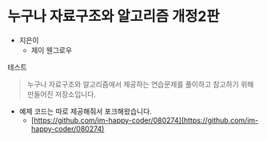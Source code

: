 # 누구나 자료구조와 알고리즘 개정2판

- 지은이
  - 제이 웬그로우

테스트

> 누구나 자료구조와 알고리즘에서 제공하는 연습문제를 풀이하고 참고하기 위해 만들어진 저장소입니다.

- 예제 코드는 따로 제공해줘서 포크해왔습니다.
  - [https://github.com/im-happy-coder/080274](https://github.com/im-happy-coder/080274)